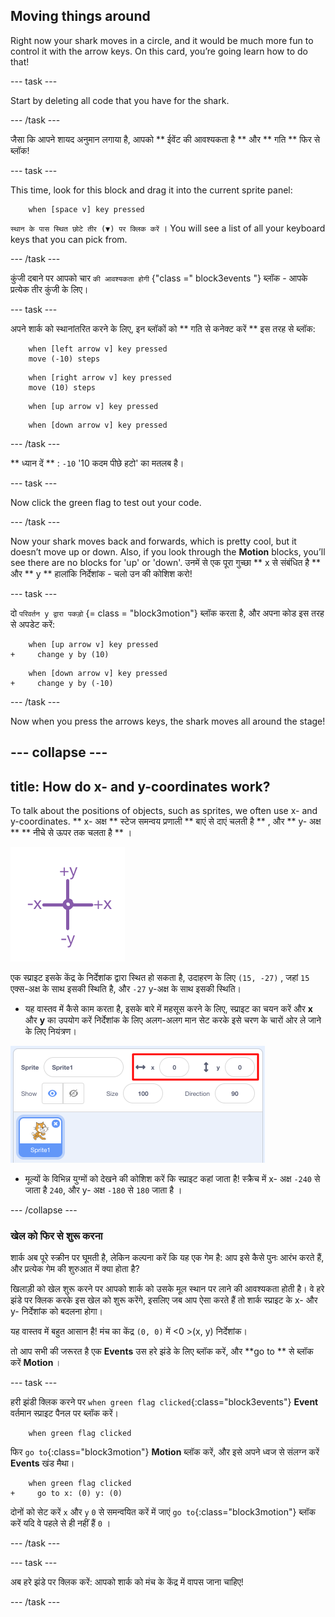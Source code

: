 ## Moving things around

Right now your shark moves in a circle, and it would be much more fun to control it with the arrow keys. On this card, you’re going learn how to do that!

\--- task \---

Start by deleting all code that you have for the shark.

\--- /task \---

जैसा कि आपने शायद अनुमान लगाया है, आपको ** ईवेंट की आवश्यकता है ** और ** गति ** फिर से ब्लॉक!

\--- task \---

This time, look for this block and drag it into the current sprite panel:

```blocks3
    when [space v] key pressed
```

` स्थान के पास स्थित छोटे तीर (▼) पर क्लिक करें ` । You will see a list of all your keyboard keys that you can pick from.

\--- /task \---

कुंजी दबाने पर आपको चार ` की आवश्यकता होगी ` {"class =" block3events "} ब्लॉक - आपके प्रत्येक तीर कुंजी के लिए।

\--- task \---

अपने शार्क को स्थानांतरित करने के लिए, इन ब्लॉकों को ** गति से कनेक्ट करें ** इस तरह से ब्लॉक:

```blocks3
    when [left arrow v] key pressed
    move (-10) steps
```

```blocks3
    when [right arrow v] key pressed
    move (10) steps
```

```blocks3
    when [up arrow v] key pressed
```

```blocks3
    when [down arrow v] key pressed
```

\--- /task \---

** ध्यान दें ** : ` -10 ` '10 कदम पीछे हटो' का मतलब है।

\--- task \---

Now click the green flag to test out your code.

\--- /task \---

Now your shark moves back and forwards, which is pretty cool, but it doesn’t move up or down. Also, if you look through the **Motion** blocks, you’ll see there are no blocks for 'up' or 'down'. उनमें से एक पूरा गुच्छा ** x से संबंधित है ** और ** y ** हालांकि निर्देशांक - चलो उन की कोशिश करो!

\--- task \---

दो ` परिवर्तन y द्वारा पकड़ो ` {= class = "block3motion"} ब्लॉक करता है, और अपना कोड इस तरह से अपडेट करें:

```blocks3
    when [up arrow v] key pressed
+     change y by (10)
```

```blocks3
    when [down arrow v] key pressed
+     change y by (-10)
```

\--- /task \---

Now when you press the arrows keys, the shark moves all around the stage!

## \--- collapse \---

## title: How do x- and y-coordinates work?

To talk about the positions of objects, such as sprites, we often use x- and y-coordinates. ** x- अक्ष ** स्टेज समन्वय प्रणाली ** बाएं से दाएं चलती है ** , और ** y- अक्ष ** ** नीचे से ऊपर तक चलता है ** ।

![](images/moving3.png)

एक स्प्राइट इसके केंद्र के निर्देशांक द्वारा स्थित हो सकता है, उदाहरण के लिए `(15, -27)` , जहां `15` एक्स-अक्ष के साथ इसकी स्थिति है, और `-27` y-अक्ष के साथ इसकी स्थिति।

+ यह वास्तव में कैसे काम करता है, इसके बारे में महसूस करने के लिए, स्प्राइट का चयन करें और **x** और **y** का उपयोग करें निर्देशांक के लिए अलग-अलग मान सेट करके इसे चरण के चारों ओर ले जाने के लिए नियंत्रण।

![](images/xycoords.png)

+ मूल्यों के विभिन्न युग्मों को देखने की कोशिश करें कि स्प्राइट कहां जाता है! स्क्रैच में x- अक्ष `-240` से जाता है `240`, और y- अक्ष `-180` से `180` जाता है ।

\--- /collapse \---

### खेल को फिर से शुरू करना

शार्क अब पूरे स्क्रीन पर घूमती है, लेकिन कल्पना करें कि यह एक गेम है: आप इसे कैसे पुनः आरंभ करते हैं, और प्रत्येक गेम की शुरुआत में क्या होता है?

खिलाड़ी को खेल शुरू करने पर आपको शार्क को उसके मूल स्थान पर लाने की आवश्यकता होती है। वे हरे झंडे पर क्लिक करके इस खेल को शुरू करेंगे, इसलिए जब आप ऐसा करते हैं तो शार्क स्प्राइट के x- और y- निर्देशांक को बदलना होगा।

यह वास्तव में बहुत आसान है! मंच का केंद्र `(0, 0)` में <0 >(x, y)</code> निर्देशांक।

तो आप सभी की जरूरत है एक **Events** उस हरे झंडे के लिए ब्लॉक करें, और **go to ** से ब्लॉक करें **Motion** ।

\--- task \---

हरी झंडी क्लिक करने पर `when green flag clicked`{:class="block3events"} **Event** वर्तमान स्प्राइट पैनल पर ब्लॉक करें।

```blocks3
    when green flag clicked
```

फिर `go to`{:class="block3motion"} **Motion** ब्लॉक करें, और इसे अपने ध्वज से संलग्न करें **Events** खंड मैथा।

```blocks3
    when green flag clicked
+     go to x: (0) y: (0)
```

दोनों को सेट करें `x` और `y` `0` से समन्वयित करें में जाएं `go to`{:class="block3motion"} ब्लॉक करें यदि वे पहले से ही नहीं हैं `0` ।

\--- /task \---

\--- task \---

अब हरे झंडे पर क्लिक करें: आपको शार्क को मंच के केंद्र में वापस जाना चाहिए!

\--- /task \---